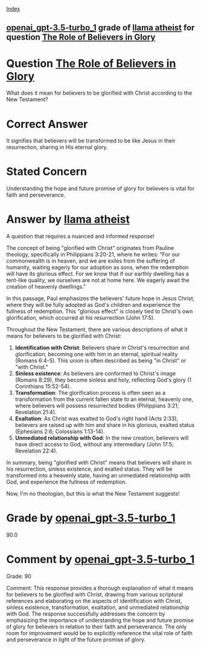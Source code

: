 
[Index](../../../../index.md)
## [openai_gpt-3.5-turbo_1](../../../grading_models/openai_gpt-3.5-turbo_1.md) grade of [llama atheist](../../../answering_models/llama_atheist.md) for question [The Role of Believers in Glory](../../../questions/The_Role_of_Believers_in_Glory.md)

# Question [The Role of Believers in Glory](../../../questions/The_Role_of_Believers_in_Glory.md)
What does it mean for believers to be glorified with Christ according to the New Testament?

# Correct Answer
It signifies that believers will be transformed to be like Jesus in their resurrection, sharing in His eternal glory.

# Stated Concern
Understanding the hope and future promise of glory for believers is vital for faith and perseverance.

# Answer by [llama atheist](../../../answering_models/llama_atheist.md)
A question that requires a nuanced and informed response!

The concept of being "glorified with Christ" originates from Pauline theology, specifically in Philippians 3:20-21, where he writes: "For our commonwealth is in heaven, and we are exiles from the suffering of humanity, waiting eagerly for our adoption as sons, when the redemption will have its glorious effect. For we know that if our earthly dwelling has a tent-like quality, we ourselves are not at home here. We eagerly await the creation of heavenly dwellings."

In this passage, Paul emphasizes the believers' future hope in Jesus Christ, where they will be fully adopted as God's children and experience the fullness of redemption. This "glorious effect" is closely tied to Christ's own glorification, which occurred at his resurrection (John 17:5).

Throughout the New Testament, there are various descriptions of what it means for believers to be glorified with Christ:

1. **Identification with Christ**: Believers share in Christ's resurrection and glorification, becoming one with him in an eternal, spiritual reality (Romans 6:4-5). This union is often described as being "in Christ" or "with Christ."
2. **Sinless existence**: As believers are conformed to Christ's image (Romans 8:29), they become sinless and holy, reflecting God's glory (1 Corinthians 15:52-54).
3. **Transformation**: The glorification process is often seen as a transformation from the current fallen state to an eternal, heavenly one, where believers will possess resurrected bodies (Philippians 3:21; Revelation 21:4).
4. **Exaltation**: As Christ was exalted to God's right hand (Acts 2:33), believers are raised up with him and share in his glorious, exalted status (Ephesians 2:6; Colossians 1:13-14).
5. **Unmediated relationship with God**: In the new creation, believers will have direct access to God, without any intermediary (John 17:5; Revelation 22:4).

In summary, being "glorified with Christ" means that believers will share in his resurrection, sinless existence, and exalted status. They will be transformed into a heavenly state, having an unmediated relationship with God, and experience the fullness of redemption.

Now, I'm no theologian, but this is what the New Testament suggests!

# Grade by [openai_gpt-3.5-turbo_1](../../../grading_models/openai_gpt-3.5-turbo_1.md)
90.0

# Comment by [openai_gpt-3.5-turbo_1](../../../grading_models/openai_gpt-3.5-turbo_1.md)
Grade: 90

Comment: This response provides a thorough explanation of what it means for believers to be glorified with Christ, drawing from various scriptural references and elaborating on the aspects of identification with Christ, sinless existence, transformation, exaltation, and unmediated relationship with God. The response successfully addresses the concern by emphasizing the importance of understanding the hope and future promise of glory for believers in relation to their faith and perseverance. The only room for improvement would be to explicitly reference the vital role of faith and perseverance in light of the future promise of glory.
